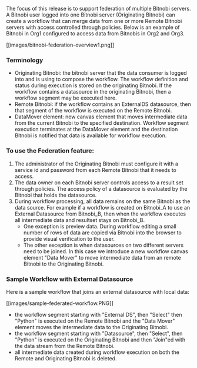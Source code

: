 The focus of this release is to support federation of multiple Bitnobi servers. A Bitnobi user logged into one Bitnobi server (Originating Bitnobi) can create a workflow that can merge data from one or more Remote Bitnobi servers with access controlled through policies. Below is an example of Bitnobi in Org1 configured to access data from Bitnobis in Org2 and Org3.

[[images/bitnobi-federation-overview1.png]]

### Terminology
* Originating Bitnobi: the bitnobi server that the data consumer is logged into and is using to compose the workflow. The workflow definition and status during execution is stored on the originating Bitnobi. If the workflow contains a datasource in the originating Bitnobi, then a workflow segment may be executed here.
* Remote Bitnobi: if the workflow contains an ExternalDS datasource, then that segment of the workflow is executed on the Remote Bitnobi.
* DataMover element: new canvas element that moves intermediate data from the current Bitnobi to the specified destination. Workflow segment execution terminates at the DataMover element and the destination Bitnobi is notified that data is available for workflow execution.

### To use the Federation feature:

1. The administrator of the Originating Bitnobi must configure it with a service id and password from each Remote Bitnobi that it needs to access.
2. The data owner on each Bitnobi server controls access to a result set through policies. The access policy of a datasource is evaluated by the Bitnobi that holds the datasource.
3. During workflow processing, all data remains on the same Bitnobi as the data source. For example if a workflow is created on Bitnobi_A to use an External Datasource from Bitnobi_B, then when the workflow executes all intermediate data and resultset stays on Bitnobi_B. 
   * One exception is preview data. During workflow editing a small number of rows of data are copied via Bitnobi into the browser to provide visual verification to the user. 
   * The other exception is when datasources on two different servers need to be joined. In this case we introduce a new workflow canvas element "Data Mover" to move intermediate data from an remote Bitnobi to the Originating Bitnobi.

### Sample Workflow with External Datasource
Here is a sample workflow that joins an external datasource with local data:

[[images/sample-federated-workflow.PNG]]

* the workflow segment starting with "External DS", then "Select" then "Python" is executed on the Remote Bitnobi and the "Data Mover" element moves the intermediate data to the Originating Bitnobi.
* the workflow segment starting with "Datasource", then "Select", then "Python" is executed on the Originating Bitnobi and then "Join"ed with the data stream from the Remote Bitnobi.
* all intermediate data created during workflow execution on both the Remote and Originating Bitnobi is deleted.




